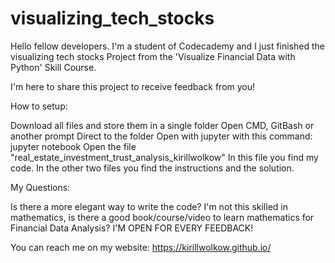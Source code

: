 # visualizing_tech_stocks

Hello fellow developers. I'm a student of Codecademy and I just finished the visualizing tech stocks Project from the 'Visualize Financial Data with Python' Skill Course.

I'm here to share this project to receive feedback from you!

How to setup:

Download all files and store them in a single folder
Open CMD, GitBash or another prompt
Direct to the folder
Open with jupyter with this command: jupyter notebook
Open the file "real_estate_investment_trust_analysis_kirillwolkow"
In this file you find my code. In the other two files you find the instructions and the solution.

My Questions:

Is there a more elegant way to write the code?
I'm not this skilled in mathematics, is there a good book/course/video to learn mathematics for Financial Data Analysis?
I'M OPEN FOR EVERY FEEDBACK!

You can reach me on my website: https://kirillwolkow.github.io/
